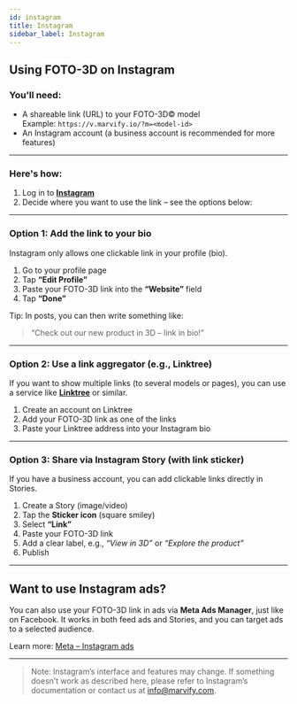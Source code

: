 ```yaml
---
id: instagram
title: Instagram
sidebar_label: Instagram
---
```

## Using FOTO-3D on Instagram

### You’ll need:
- A shareable link (URL) to your FOTO-3D© model  
  Example: `https://v.marvify.io/?m=<model-id>`
- An Instagram account (a business account is recommended for more features)

---

### Here's how:

1. Log in to **[Instagram](https://www.instagram.com)**
2. Decide where you want to use the link – see the options below:

---

### **Option 1: Add the link to your bio**

Instagram only allows one clickable link in your profile (bio).

1. Go to your profile page  
2. Tap **“Edit Profile”**  
3. Paste your FOTO-3D link into the **“Website”** field  
4. Tap **“Done”**

Tip: In posts, you can then write something like:  
> “Check out our new product in 3D – link in bio!”


---

### **Option 2: Use a link aggregator (e.g., Linktree)**

If you want to show multiple links (to several models or pages), you can use a service like **[Linktree](https://linktr.ee/)** or similar.

1. Create an account on Linktree  
2. Add your FOTO-3D link as one of the links  
3. Paste your Linktree address into your Instagram bio

---

### **Option 3: Share via Instagram Story (with link sticker)**

If you have a business account, you can add clickable links directly in Stories.

1. Create a Story (image/video)  
2. Tap the **Sticker icon** (square smiley)  
3. Select **“Link”**  
4. Paste your FOTO-3D link  
5. Add a clear label, e.g., *“View in 3D”* or *“Explore the product”*  
6. Publish

---

## Want to use Instagram ads?

You can also use your FOTO-3D link in ads via **Meta Ads Manager**, just like on Facebook. It works in both feed ads and Stories, and you can target ads to a selected audience.

Learn more: [Meta – Instagram ads](https://www.facebook.com/business/instagram/advertising)

---

> Note: Instagram’s interface and features may change. If something doesn’t work as described here, please refer to Instagram’s documentation or contact us at [info@marvify.com](mailto:info@marvify.com).
